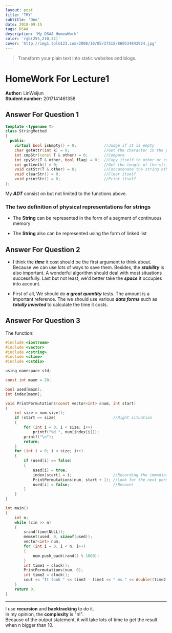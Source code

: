 ```yaml
---
layout: post
title: 'TRY'
subtitle: 'One'
date: 2018-09-15
tags: DSAA
description: 'My DSAA HomewWork'
color: 'rgb(255,210,32)'
cover: 'http://img1.tplm123.com/2008/10/05/37515/869534843924.jpg'
---
```

> Transform your plain text into static websites and blogs.

# HomeWork For Lecture1

**Author:** LinWeijun  
**Student number:** 2017141461358

## Answer For Question 1

```c++
template <typename T>
class StringMethod
{
  public:
    virtual bool isEmpty() = 0;            //Judge if it is empty
    char getAttr(int k) = 0;               //Get the character in the position k
    int cmpStr(const T & other) = 0;       //Compare
    int cpyStr(T & other, bool flag) = 0;  //Copy itself to other or copy other to itself
    int getLenth() = 0;                    //Get the length of the string
    void catStr(T & other) = 0;            //Concatenate the string other
    void clearStr() = 0;                   //Clear itself
    void printStr() = 0;                   //Print itself
};
```

My ***ADT*** consist on but not limited to the functions above.

### The two definition of physical representations for strings

- The **String** can be represented in the form of a segment of continuous memory

- The **String** also can be represented using the form of linked list

## Answer For Question 2

- I think the ***time*** it cost should be the first argument to think about. Because we can use lots of ways to save them. Besides, the ***stability*** is also important. A wonderful algorithm should deal with most situations successfully. Last but not least, we'd better take the ***space*** it occupies into account.

- First of all, We should do ***a great quantity*** tests. The amount is a important reference. The we should use various ***data forms*** such as ***totally inverted*** to calculate the time it costs.

## Answer For Question 3

The function:

```c
#include <iostream>
#include <vector>
#include <cstring>
#include <ctime>
#include <cstdio>

using namespace std;

const int maxn = 20;

bool used[maxn];
int index[maxn];

void PrintPermutations(const vector<int> &num, int start)
{
    int size = num.size();
    if (start == size)                         //Right situation
    {
        for (int i = 0; i < size; i++)
            printf("%d ", num[index[i]]);
        printf("\n");
        return;
    }
    for (int i = 0; i < size; i++)
    {
        if (used[i] == false)
        {
            used[i] = true;
            index[start] = i;                  //Recording the immediate position
            PrintPermutations(num, start + 1); //Look for the next permutation
            used[i] = false;                   //Recover
        }
    }
}

int main()
{
    int n;
    while (cin >> n)
    {
        srand(time(NULL));
        memset(used, 0, sizeof(used));
        vector<int> num;
        for (int i = 0; i < n; i++)
        {
            num.push_back(rand() % 1000);
        }
        int time1 = clock();
        PrintPermutations(num, 0);
        int time2 = clock();
        cout << "It took " << time2 - time1 << " ms " << double((time2 - time1)) / CLOCKS_PER_SEC << " s" << endl;
    }
    return 0;
}
```

--------
I use **recursion** and **backtracking** to do it.  
In my opinion, the **complexity** is "n!".  
Because of the output statement, it will take lots of time to get the result when n bigger than 10.